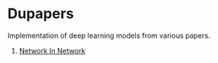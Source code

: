 # Dupapers
Implementation of deep learning models from various papers.

1. [Network In Network](https://arxiv.org/pdf/1312.4400v3.pdf)